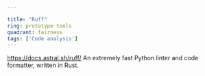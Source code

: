 ```yaml
---

title: "Ruff"
ring: prototype tools
quadrant: fairness
tags: ['Code analysis']
---
```

https://docs.astral.sh/ruff/
An extremely fast Python linter and code formatter, written in Rust.
